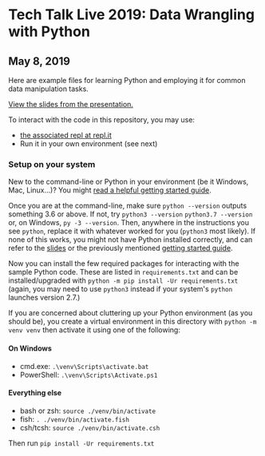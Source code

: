 # Tech Talk Live 2019: Data Wrangling with Python
## May 8, 2019

Here are example files for learning Python and employing it for common data manipulation tasks.

[View the slides from the presentation.](https://www.bowmanjd.com/ttl/python-data)

To interact with the code in this repository, you may use:
- [the associated repl at repl.it](https://repl.it/@jonathanbowman/ttl2019)
- Run it in your own environment (see next)

### Setup on your system

New to the command-line or Python in your environment (be it Windows, Mac, Linux...)? You might [read a helpful getting started guide](https://opentechschool.github.io/python-beginners/en/getting_started.html#what-is-python-exactly).

Once you are at the command-line, make sure `python --version` outputs something 3.6 or above. If not, try `python3 --version` `python3.7 --version` or, on Windows, `py -3 --version`. Then, anywhere in the instructions you see `python`, replace it with whatever worked for you (`python3` most likely). If none of this works, you might not have Python installed correctly, and can refer to the [slides](https://www.bowmanjd.com/ttl/python-data) or the previously mentioned [getting started guide](https://opentechschool.github.io/python-beginners/en/getting_started.html#what-is-python-exactly).

Now you can install the few required packages for interacting with the sample Python code. These are listed in `requirements.txt` and can be installed/upgraded with `python -m pip install -Ur requirements.txt` (again, you may need to use `python3` instead if your system's `python` launches version 2.7.)

If you are concerned about cluttering up your Python environment (as you should be), you create a virtual environment in this directory with `python -m venv venv` then activate it using one of the following:

#### On Windows
- cmd.exe: `.\venv\Scripts\activate.bat`
- PowerShell: `.\venv\Scripts\Activate.ps1`

#### Everything else
- bash or zsh: `source ./venv/bin/activate`
- fish: `. ./venv/bin/activate.fish`
- csh/tcsh: `source ./venv/bin/activate.csh`

Then run `pip install -Ur requirements.txt`
